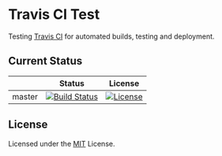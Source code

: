 # Travis CI Test

Testing [Travis CI](https://travis-ci.org/) for automated builds, testing and deployment.

## Current Status

|              | Status                                    | License                |
|--------------|-------------------------------------------|------------------------|
| master       |  [![Build Status][1]][2]                  | [![License][3]][4]     |

[1]: https://travis-ci.org/DenchiSoft/TravisTest2.svg?branch=master
[2]: https://travis-ci.org/DenchiSoft/TravisTest2
[3]: https://img.shields.io/github/license/DenchiSoft/TravisTest2.svg
[4]: https://github.com/DenchiSoft/TravisTest2/blob/master/LICENSE

## License

Licensed under the [MIT](https://github.com/DenchiSoft/TravisTest2/blob/master/LICENSE) License.
